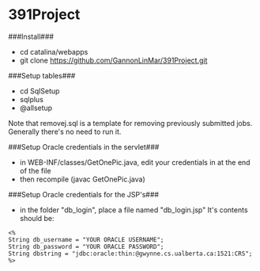 391Project
==========

###Install###
- cd catalina/webapps
- git clone https://github.com/GannonLinMar/391Project.git

###Setup tables###
- cd SqlSetup
- sqlplus
- @allsetup

Note that removej.sql is a template for removing previously submitted jobs. Generally there's no need to run it.

###Setup Oracle credentials in the servlet###
- in WEB-INF/classes/GetOnePic.java, edit your credentials in at the end of the file
- then recompile (javac GetOnePic.java)

###Setup Oracle credentials for the JSP's###
- in the folder "db_login", place a file named "db_login.jsp" It's contents should be:

```
<% 
String db_username = "YOUR ORACLE USERNAME";
String db_password = "YOUR ORACLE PASSWORD";
String dbstring = "jdbc:oracle:thin:@gwynne.cs.ualberta.ca:1521:CRS";
%>
```
